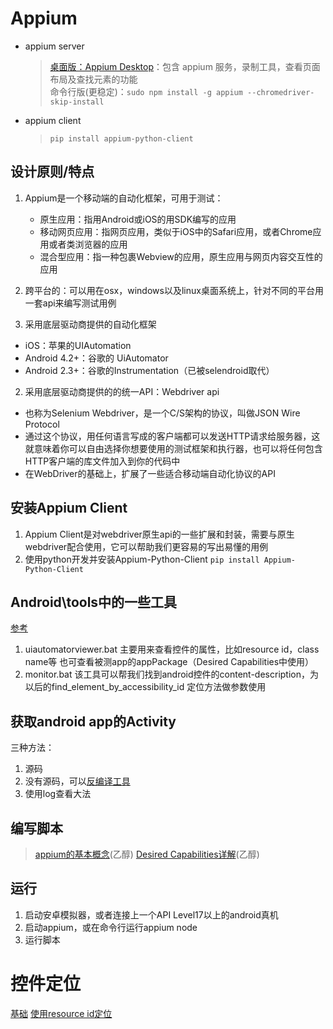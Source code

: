 # Appium

- appium server
  > [桌面版：Appium Desktop](https://github.com/appium/appium-desktop/releases)：包含 appium 服务，录制工具，查看页面布局及查找元素的功能  
  > 命令行版(更稳定)：`sudo npm install -g appium --chromedriver-skip-install`

- appium client
  > `pip install appium-python-client`

## 设计原则/特点

1. Appium是一个移动端的自动化框架，可用于测试：
    * 原生应用：指用Android或iOS的用SDK编写的应用
    * 移动网页应用：指网页应用，类似于iOS中的Safari应用，或者Chrome应用或者类浏览器的应用
    * 混合型应用：指一种包裹Webview的应用，原生应用与网页内容交互性的应用
2. 跨平台的：可以用在osx，windows以及linux桌面系统上，针对不同的平台用一套api来编写测试用例

1. 采用底层驱动商提供的自动化框架
  * iOS：苹果的UIAutomation
  * Android 4.2+：谷歌的 UiAutomator
  * Android 2.3+：谷歌的Instrumentation（已被selendroid取代）

2. 采用底层驱动商提供的的统一API：Webdriver api
  * 也称为Selenium Webdriver，是一个C/S架构的协议，叫做JSON Wire Protocol
  * 通过这个协议，用任何语言写成的客户端都可以发送HTTP请求给服务器，这就意味着你可以自由选择你想要使用的测试框架和执行器，也可以将任何包含HTTP客户端的库文件加入到你的代码中
  * 在WebDriver的基础上，扩展了一些适合移动端自动化协议的API


## 安装Appium Client

1. Appium Client是对webdriver原生api的一些扩展和封装，需要与原生webdriver配合使用，它可以帮助我们更容易的写出易懂的用例
2. 使用python开发并安装Appium-Python-Client
`pip install Appium-Python-Client`

## Android\tools中的一些工具
[参考](http://www.cnblogs.com/nbkhic/p/3806886.html)
1. uiautomatorviewer.bat
  主要用来查看控件的属性，比如resource id，class name等
  也可查看被测app的appPackage（Desired Capabilities中使用）
2. monitor.bat
  该工具可以帮我们找到android控件的content-description，为以后的find_element_by_accessibility_id 定位方法做参数使用

## 获取android app的Activity
三种方法：
1. 源码
2. 没有源码，可以[反编译工具](http://www.cnblogs.com/nbkhic/p/3806951.html)
3. 使用log查看大法

## 编写脚本
> [appium的基本概念](http://www.cnblogs.com/nbkhic/p/3803830.html)(乙醇)
> [Desired Capabilities详解](http://www.cnblogs.com/nbkhic/p/3805805.html)(乙醇)

## 运行
1. 启动安卓模拟器，或者连接上一个API Level17以上的android真机
2. 启动appium，或在命令行运行appium node
3. 运行脚本

# 控件定位
[基础](http://www.cnblogs.com/nbkhic/p/3807871.html)
[使用resource id定位](http://www.cnblogs.com/nbkhic/p/3813792.html)
